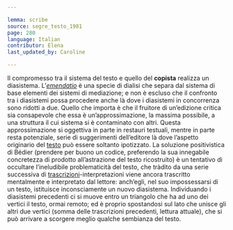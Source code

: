 ```yaml
---

lemma: scribe
source: segre_testo_1981
page: 280
language: Italian
contributor: Elena
last_updated_by: Caroline

---
```


Il compromesso tra il sistema del testo e quello del **copista** realizza un diasistema. L’[_emendatio_](emendation.html) è una specie di dialisi che separa dal sistema di base elementi dei sistemi di mediazione; e non è escluso che il confronto tra i diasistemi possa procedere anche là dove i diasistemi in concorrenza sono ridotti a due. Quello che importa è che il fruitore di un’edizione critica sia consapevole che essa è un’approssimazione, la massima possibile, a una struttura il cui sistema si è contaminato con altri. Questa approssimazione si oggettiva in parte in restauri testuali, mentre in parte resta potenziale, serie di suggerimenti dell’editore là dove l’aspetto originario del [testo](text.html) può essere soltanto ipotizzato.
La soluzione positivistica di Bédier (prendere per buono un codice, preferendo la sua innegabile concretezza di prodotto all’astrazione del testo ricostruito) è un tentativo di occultare l’ineludibile problematicità del testo, che tràdito da una serie successiva di [trascrizioni](transcription.html)-interpretazioni viene ancora trascritto mentalmente e interpretato dal lettore: anch’egli, nel suo impossessarsi di un testo, istituisce inconsciamente un nuovo diasistema. Individuando i diasistemi precedenti ci si muove entro un triangolo che ha ad uno dei vertici il testo, ormai remoto; ed è proprio spostandosi sul lato che unisce gli altri due vertici (somma delle trascrizioni precedenti, lettura attuale), che si può arrivare a scorgere meglio qualche sembianza del testo.
